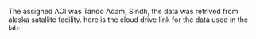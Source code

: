 The assigned AOI was Tando Adam, Sindh, the data was retrived from alaska satallite facility. here is the cloud drive link for the data used in the lab:
